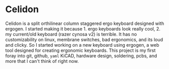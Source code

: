 # Celidon

Celidon is a split orthilinear column staggered ergo keyboard designed with ergogen. I started making it because 1. ergo keyboards look really cool, 2. my current/old keyboard (razer cynosa v2) is terrible. It has no customizability on linux, membrane switches, bad ergonomics, and its loud and clicky. So I started working on a new keyboard using ergogen, a web tool designed for creating ergonomic keyboards. This project is my first foray into git, github, `yaml` KiCAD, hardware design, soldering, pcbs, and more that I can't think of right now.   
